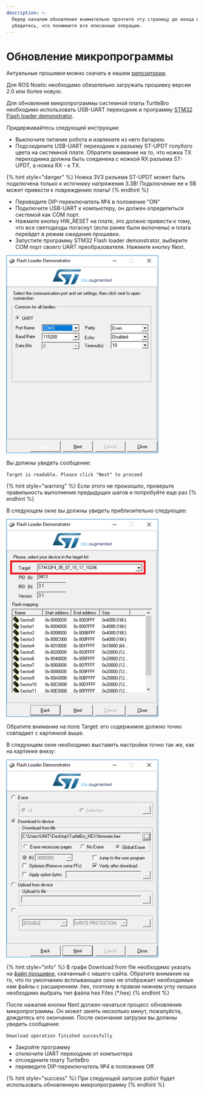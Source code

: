 ```yaml
---
description: >-
  Перед началом обновления внимательно прочтите эту страницу до конца и
  убедитесь, что понимаете все описанные операции.
---
```


# Обновление микропрограммы

Актуальные прошивки можно скачать в нашем [репозитории](https://disk.yandex.ru/d/eov3wiMFHE8zFw). 

Для ROS Noetic необходимо обязательно загружать прошивку версии 2.0 или более новую.

Для обновления микропрограммы системной платы TurtleBro необходимо использовать USB-UART переходник и программу [STM32 Flash loader demonstrator](https://yadi.sk/d/lfNmZ8NGI7_0UQ). 

Придерживайтесь следующей инструкции:

* Выключите питание робота и извлеките из него батарею. 
* Подсоедините USB-UART переходник к разъему ST-UPDT голубого цвета на системной плате. Обратите внимание на то, что ножка TX переходника должна быть соединена с ножкой RX разъема ST-UPDT, а ножка RX - к TX. 

{% hint style="danger" %}
Ножка 3V3 разъема ST-UPDT может быть подключена только к источнику напряжения 3.3В! Подключение ее к 5В может привести к повреждению платы!
{% endhint %}

* Переведите DIP-переключатель №4 в положение "ON"
* Подключите USB-UART к компьютеру, он должен определиться системой как COM порт.
* Нажмите кнопку HW\_RESET на плате, это должно привести к тому, что все светодиоды погаснут \(если ранее были включены\) и плата перейдет в режим ожидания прошивки.
* Запустите программу STM32 Flash loader demonstrator, выберите COM порт своего UART преобразователя. Нажмите кнопку Next.

![](../.gitbook/assets/1.png)

Вы должны увидеть сообщение:

```
Target is readable. Please click "Next" to proceed
```

{% hint style="warning" %}
Если этого не произошло, проверьте правильность выполнения предыдущих шагов и попробуйте еще раз
{% endhint %}

В следующем окне вы должны увидеть приблизительно следующее: 

![](../.gitbook/assets/3_1.png)

Обратите внимание на поле Target: его содержимое должно точно совпадает с картинкой выше. 

В следующем окне необходимо выставить настройки точно так же, как на картинке внизу:

![](../.gitbook/assets/5.png)

{% hint style="info" %}
В графе Download from file необходимо указать на [файл прошивки](https://yadi.sk/d/eov3wiMFHE8zFw), скачанный с нашего сайта. Обратите внимание на то, что по умолчанию всплывающее окно не отображает необходимые нам файлы с расширением .hex, поэтому в правом нижнем углу окошка необходимо выбрать тип файла hex Files \(\*.hex\)
{% endhint %}

После нажатия кнопки Next должен начаться процесс обновления микропрограммы. Он может занять несколько минут, пожалуйста, дождитесь его окончания. После окончания загрузки вы должны увидеть сообщение:

```text
Download operation finished succesfully
```

* Закройте программу
* отключите UART переходник от компьютера
* отсоедините плату TurtleBro
* переведите DIP-переключатель №4 в положение Off

{% hint style="success" %}
При следующей запуске робот будет использовать обновленную микропрограмму
{% endhint %}

